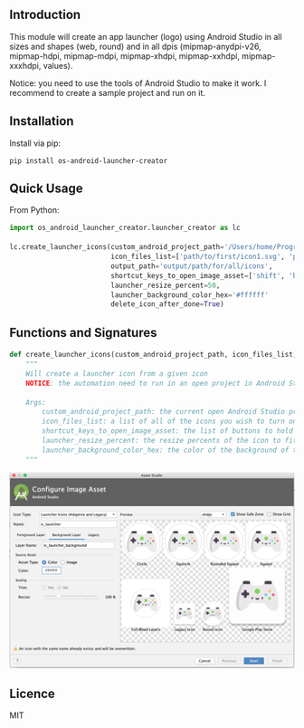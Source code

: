 Introduction
------------

This module will create an app launcher (logo) using Android Studio in all sizes and shapes (web, round) and in all dpis (mipmap-anydpi-v26, mipmap-hdpi, mipmap-mdpi, mipmap-xhdpi, mipmap-xxhdpi, mipmap-xxxhdpi, values).

Notice: you need to use the tools of Android Studio to make it work. I recommend to create a sample project and run on it.

## Installation
Install via pip:

    pip install os-android-launcher-creator

## Quick Usage       
From Python:
```python
import os_android_launcher_creator.launcher_creator as lc

lc.create_launcher_icons(custom_android_project_path='/Users/home/Programming/android/sample_project',
                         icon_files_list=['path/to/first/icon1.svg', 'path/to/second/icon2.svg'],
                         output_path='output/path/for/all/icons',
                         shortcut_keys_to_open_image_asset=['shift', 'b'],
                         launcher_resize_percent=50,
                         launcher_background_color_hex='#ffffff'
                         delete_icon_after_done=True)
```  
## Functions and Signatures
```python
def create_launcher_icons(custom_android_project_path, icon_files_list, shortcut_keys_to_open_image_asset,  launcher_resize_percent=50, launcher_background_color_hex='#ffffff'):
    """
    Will create a launcher icon from a given icon
    NOTICE: the automation need to run in an open project in Android Studio so make sure you open one to work on!

    Args:
        custom_android_project_path: the current open Android Studio project
        icon_files_list: a list of all of the icons you wish to turn on to launcher icons
        shortcut_keys_to_open_image_asset: the list of buttons to hold together in order to open the Image Asset in Android Studio
        launcher_resize_percent: the resize percents of the icon to fit the frame in the editor
        launcher_background_color_hex: the color of the background of the icons
    """
```

![output](/images/sample.png)
## Licence
MIT